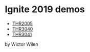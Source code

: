 # Ignite 2019 demos

* [THR2005](/THR2005/)
* [THR3040](/THR3040/)
* [THR3041](/THR3041/)


by Wictor Wilen